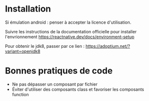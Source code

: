 # Installation

Si émulation android : penser à accepter la licence d'utilisation.

Suivre les instructions de la documentation officielle pour installer l'envrionnement
https://reactnative.dev/docs/environment-setup

Pour obtenir le jdk8, passer par ce lien : https://adoptium.net/?variant=openjdk8

# Bonnes pratiques de code

* Ne pas dépasser un composant par fichier
* Éviter d'utiliser des composants class et favoriser les composants function
